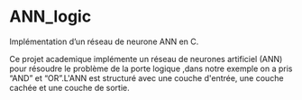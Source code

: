 # ANN_logic
Implémentation d’un réseau de neurone ANN en C.

Ce projet academique implémente un réseau de neurones artificiel (ANN) pour résoudre le problème de la porte logique ,dans notre exemple on a pris “AND” et “OR”.L'ANN est structuré avec une couche d'entrée, une couche cachée et une couche de sortie.

